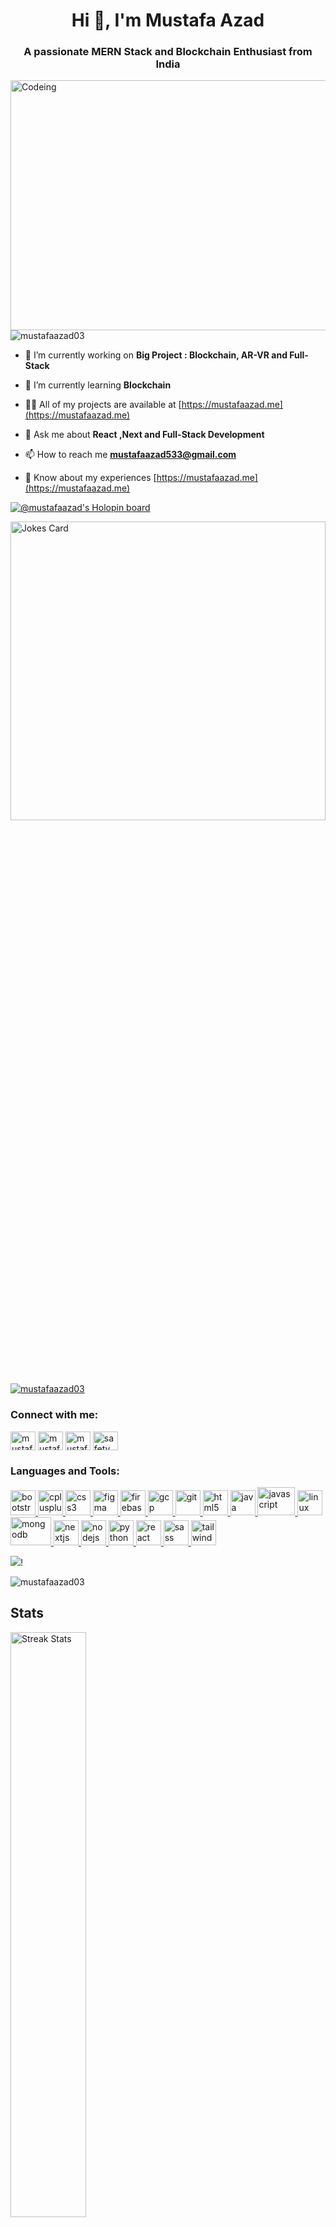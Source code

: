 <!--<img src="https://media.giphy.com/media/26FPOFusQUOKpnXTG/giphy.gif" align="center" alt="Development" width="100%" height="180"/>-->
<h1 align="center">Hi 👋, I'm Mustafa Azad</h1>
<h3 align="center">A passionate MERN Stack and Blockchain Enthusiast from India</h3>
<img src="https://img.freepik.com/free-vector/code-typing-concept-illustration_114360-3866.jpg?w=740&t=st=1665201790~exp=1665202390~hmac=0129b5bbf69ddfd74d26e5d99d2ade1bba2697f6c1eb2966c5bd14c47452ee5c" align="right" alt="Codeing" width="550" height="400"/>

 

<p align="left"> <img src="https://komarev.com/ghpvc/?username=mustafaazad03&label=Profile%20views&color=0e75b6&style=flat" alt="mustafaazad03" /> </p>


- 🔭 I’m currently working on **Big Project : Blockchain, AR-VR and Full-Stack**

- 🌱 I’m currently learning **Blockchain**

- 👨‍💻 All of my projects are available at [https://mustafaazad.me](https://mustafaazad.me)

- 💬 Ask me about **React ,Next and Full-Stack Development**

- 📫 How to reach me **mustafaazad533@gmail.com**

- 📄 Know about my experiences [https://mustafaazad.me](https://mustafaazad.me)

[![@mustafaazad's Holopin board](https://holopin.me/mustafaazad)](https://holopin.io/@mustafaazad)

 <img src="https://readme-jokes.vercel.app/api?hideBorder" width="100%" height="35%" alt="Jokes Card" />
 <p align="left"> <a href="https://github.com/ryo-ma/github-profile-trophy"><img src="https://github-profile-trophy.vercel.app/?username=mustafaazad03&theme=onedark&no-frame=true" alt="mustafaazad03" /></a> </p>

<h3 align="left">Connect with me:</h3>
<p align="left">
<a href="https://twitter.com/mustafaazad03" target="blank"><img align="center" src="https://cdn.jsdelivr.net/npm/simple-icons@3.0.1/icons/twitter.svg" alt="mustafaazad2003" height="30" width="40" /></a>
<a href="https://linkedin.com/in/mustafaazad03" target="blank"><img align="center" src="https://cdn.jsdelivr.net/npm/simple-icons@3.0.1/icons/linkedin.svg" alt="mustafaazad03" height="30" width="40" /></a>
<a href="https://instagram.com/mustafaazad03" target="blank"><img align="center" src="https://cdn.jsdelivr.net/npm/simple-icons@3.0.1/icons/instagram.svg" alt="mustafaazad03" height="30" width="40" /></a>
<a href="https://www.youtube.com/c/safety cruncher" target="blank"><img align="center" src="https://cdn.jsdelivr.net/npm/simple-icons@3.0.1/icons/youtube.svg" alt="safety cruncher" height="30" width="40" /></a>
</p>

<h3 align="left">Languages and Tools:</h3>
<p align="left"> <a href="https://getbootstrap.com" target="_blank" rel="noreferrer"> <img src="https://www.vectorlogo.zone/logos/getbootstrap/getbootstrap-icon.svg" alt="bootstrap" width="40" height="40"/> </a> <a href="https://www.w3schools.com/cpp/" target="_blank" rel="noreferrer"> <img src="https://cdn.jsdelivr.net/npm/simple-icons@3.0.1/icons/cplusplus.svg" alt="cplusplus" width="40" height="40"/> </a> <a href="https://www.w3schools.com/css/" target="_blank" rel="noreferrer"> <img src="https://www.vectorlogo.zone/logos/w3_css/w3_css-icon.svg" alt="css3" width="40" height="40"/> </a> <a href="https://www.figma.com/" target="_blank" rel="noreferrer"> <img src="https://www.vectorlogo.zone/logos/figma/figma-icon.svg" alt="figma" width="40" height="40"/> </a> <a href="https://firebase.google.com/" target="_blank" rel="noreferrer"> <img src="https://www.vectorlogo.zone/logos/firebase/firebase-icon.svg" alt="firebase" width="40" height="40"/> </a> <a href="https://cloud.google.com" target="_blank" rel="noreferrer"> <img src="https://www.vectorlogo.zone/logos/google_cloud/google_cloud-icon.svg" alt="gcp" width="40" height="40"/> </a> <a href="https://git-scm.com/" target="_blank" rel="noreferrer"> <img src="https://www.vectorlogo.zone/logos/git-scm/git-scm-icon.svg" alt="git" width="40" height="40"/> </a> <a href="https://www.w3.org/html/" target="_blank" rel="noreferrer"> <img src="https://www.vectorlogo.zone/logos/w3_html5/w3_html5-icon.svg" alt="html5" width="40" height="40"/> </a> <a href="https://www.java.com" target="_blank" rel="noreferrer"> <img src="https://www.vectorlogo.zone/logos/java/java-icon.svg" alt="java" width="40" height="40"/> </a> <a href="https://developer.mozilla.org/en-US/docs/Web/JavaScript" target="_blank" rel="noreferrer"> <img src="https://www.vectorlogo.zone/logos/javascript/javascript-ar21.svg" alt="javascript" width="60" height="45"/> </a> <a href="https://www.linux.org/" target="_blank" rel="noreferrer"> <img src="https://www.vectorlogo.zone/logos/linux/linux-icon.svg" alt="linux" width="40" height="40"/> </a> <a href="https://www.mongodb.com/" target="_blank" rel="noreferrer"> <img src="https://www.vectorlogo.zone/logos/mongodb/mongodb-ar21.svg" alt="mongodb" width="65" height="45"/> </a> <a href="https://nextjs.org/" target="_blank" rel="noreferrer"> <img src="https://cdn.worldvectorlogo.com/logos/nextjs-2.svg" alt="nextjs" width="40" height="40"/> </a> <a href="https://nodejs.org" target="_blank" rel="noreferrer"> <img src="https://www.vectorlogo.zone/logos/nodejs/nodejs-horizontal.svg" alt="nodejs" width="40" height="40"/> </a> <a href="https://www.python.org" target="_blank" rel="noreferrer"> <img src="https://www.vectorlogo.zone/logos/python/python-icon.svg" alt="python" width="40" height="40"/> </a> <a href="https://reactjs.org/" target="_blank" rel="noreferrer"> <img src="https://www.vectorlogo.zone/logos/reactjs/reactjs-icon.svg" alt="react" width="40" height="40"/> </a> <a href="https://sass-lang.com" target="_blank" rel="noreferrer"> <img src="https://www.vectorlogo.zone/logos/sass-lang/sass-lang-icon.svg" alt="sass" width="40" height="40"/> </a> <a href="https://tailwindcss.com/" target="_blank" rel="noreferrer"> <img src="https://www.vectorlogo.zone/logos/tailwindcss/tailwindcss-icon.svg" alt="tailwind" width="40" height="40"/> </a> </p>

![](https://github-profile-summary-cards.vercel.app/api/cards/profile-details?username=mustafaazad03&theme=monokai)!

<p><img align="center" src="https://github-readme-stats.vercel.app/api/top-langs?username=mustafaazad03&theme=shades-of-purple&hide_border=true&show_icons=true&locale=en&layout=compact" alt="mustafaazad03" /></p>
<a><h2>Stats</h2></a>
<div>
    <a href="https://github.com/mustafaazad03">
        <img width="49%" alt="Streak Stats" src="https://github-readme-streak-stats.herokuapp.com/?user=mustafaazad03&theme=shades-of-purple&hide_border=true"/>
    </a>
<p>&nbsp;<img width="49%" src="https://github-readme-stats.vercel.app/api?username=mustafaazad03&show_icons=true&locale=en&theme=shades-of-purple" alt="mustafaazad03" /></p>
<!--  <a href="https://github.com/mustafaazad03">
        <img width="49%" alt="Stats" src="https://github-readme-stats.vercel.app/api?&count_private=true&include_all_commits=true&username=mustafaazad03&theme=shades-of-purple&custom_title=GitHub+Stats&hide_border=true"/>
    </a> -->
</div>
</br>



